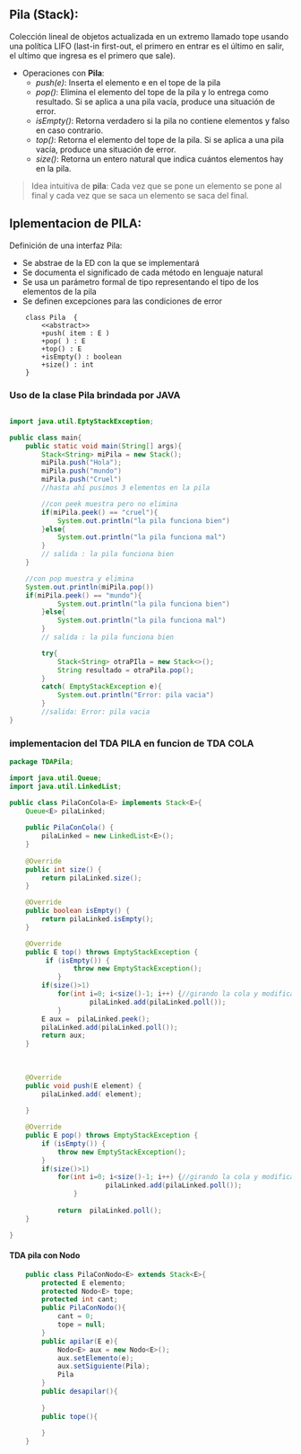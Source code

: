 ## Pila (Stack): 
Colección lineal de objetos actualizada en un extremo llamado tope usando una política LIFO (last-in first-out, el primero en entrar es el último en salir, el ultimo que ingresa es el primero que sale).

* Operaciones con **Pila**:
  *  *push(e)*: Inserta el elemento e en el tope de la pila
  * *pop()*: Elimina el elemento del tope de la pila y lo entrega como resultado. Si se aplica a una pila vacía, produce una situación de error.
  * *isEmpty()*: Retorna verdadero si la pila no contiene elementos y falso en caso contrario.
  * *top()*: Retorna el elemento del tope de la pila. Si se aplica a una pila vacía, produce una situación de error.
  * *size()*: Retorna un entero natural que indica cuántos elementos hay en la pila.

> Idea intuitiva de **pila**: Cada vez que se pone un elemento se pone al final y cada vez que se saca un elemento se saca del final.

## Iplementacion de PILA:

Definición de una interfaz Pila:
* Se abstrae de la ED con la que se implementará
* Se documenta el significado de cada método en lenguaje natural
* Se usa un parámetro formal de tipo representando el tipo de los elementos de la pila
* Se definen excepciones para las condiciones de error


```
    class Pila  {
        <<abstract>>
        +push( item : E )
        +pop( ) : E
        +top() : E
        +isEmpty() : boolean
        +size() : int
    }
```


### Uso de la clase Pila brindada por JAVA

```java

import java.util.EptyStackException;

public class main{
    public static void main(String[] args){
        Stack<String> miPila = new Stack();
        miPila.push("Hola");
        miPila.push("mundo")
        miPila.push("Cruel")
        //hasta ahí pusimos 3 elementos en la pila

        //con peek muestra pero no elimina
        if(miPila.peek() == "cruel"){
            System.out.println("la pila funciona bien")
        }else{
            System.out.println("la pila funciona mal")
        }
        // salida : la pila funciona bien
    }

    //con pop muestra y elimina
    System.out.println(miPila.pop())
    if(miPila.peek() == "mundo"){
            System.out.println("la pila funciona bien")
        }else{
            System.out.println("la pila funciona mal")
        }
        // salida : la pila funciona bien

        try{
            Stack<String> otraPIla = new Stack<>();
            String resultado = otraPila.pop();
        }
        catch( EmptyStackException e){
            System.out.println("Error: pila vacia")
        }
        //salida: Error: pila vacia
}
```

### implementacion del TDA PILA en funcion de TDA COLA


```java
package TDAPila;

import java.util.Queue;
import java.util.LinkedList;

public class PilaConCola<E> implements Stack<E>{
	Queue<E> pilaLinked;
	
	public PilaConCola() {
		pilaLinked = new LinkedList<E>();
	}
	
	@Override
	public int size() {
		return pilaLinked.size();
	}

	@Override
	public boolean isEmpty() {
		return pilaLinked.isEmpty();
	}

	@Override
	public E top() throws EmptyStackException {
		 if (isEmpty()) {
		        throw new EmptyStackException();
		    }
		if(size()>1)
			for(int i=0; i<size()-1; i++) {//girando la cola y modificando su estado interno 
					pilaLinked.add(pilaLinked.poll());
			}
		E aux =  pilaLinked.peek();
		pilaLinked.add(pilaLinked.poll());
		return aux;
	}
	
	
	
	@Override
	public void push(E element) {
		pilaLinked.add( element);
		
	}

	@Override
	public E pop() throws EmptyStackException {
		if (isEmpty()) {
	        throw new EmptyStackException();
	    }
		if(size()>1)
			for(int i=0; i<size()-1; i++) {//girando la cola y modificando su estado interno 
						pilaLinked.add(pilaLinked.poll());
				}
			
			return  pilaLinked.poll();
	}

}

```



#### TDA pila con Nodo


```java
    public class PilaConNodo<E> extends Stack<E>{
        protected E elemento;
        protected Nodo<E> tope;
        protected int cant;
        public PilaConNodo(){
            cant = 0;
            tope = null;
        }
        public apilar(E e){
            Nodo<E> aux = new Nodo<E>();
            aux.setElemento(e);
            aux.setSiguiente(Pila);
            Pila
        }
        public desapilar(){
            
        }
        public tope(){
            
        }
    }

```

